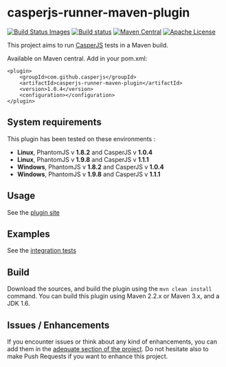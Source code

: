 casperjs-runner-maven-plugin
============================

[![Build Status Images](https://travis-ci.org/casperjs/casperjs-runner-maven-plugin.svg)](https://travis-ci.org/casperjs/casperjs-runner-maven-plugin)
[![Build status](https://ci.appveyor.com/api/projects/status/upk40tu5vs2q1abj?svg=true)](https://ci.appveyor.com/project/bguerin/casperjs-runner-maven-plugin)
[![Maven Central](https://maven-badges.herokuapp.com/maven-central/com.github.casperjs/casperjs-runner-maven-plugin/badge.svg?style=flat)](http://search.maven.org/#search%7Cgav%7C1%7Cg%3A%22com.github.casperjs%22%20AND%20a%3A%22casperjs-runner-maven-plugin%22)
[![Apache License](http://img.shields.io/badge/license-APACHE2-blue.svg)](https://www.apache.org/licenses/LICENSE-2.0.html)

This project aims to run [CasperJS](http://casperjs.org/) tests in a Maven build.

Available on Maven central.
Add in your pom.xml:

```
<plugin>
    <groupId>com.github.casperjs</groupId>
    <artifactId>casperjs-runner-maven-plugin</artifactId>
    <version>1.0.4</version>
    <configuration></configuration>
</plugin>
```

## System requirements

This plugin has been tested on these environments :
- **Linux**, PhantomJS v **1.8.2** and CasperJS v **1.0.4**
- **Linux**, PhantomJS v **1.9.8** and CasperJS v **1.1.1**
- **Windows**, PhantomJS v **1.8.2** and CasperJS v **1.0.4**
- **Windows**, PhantomJS v **1.9.8** and CasperJS v **1.1.1**

## Usage

See the [plugin site](http://casperjs.github.io/casperjs-runner-maven-plugin/)

## Examples

See the [integration tests](https://github.com/casperjs/casperjs-runner-maven-plugin/tree/master/src/it/casperjs-runner)

## Build

Download the sources, and build the plugin using the ```mvn clean install``` command. You can build this plugin using Maven 2.2.x or Maven 3.x, and a JDK 1.6.

## Issues / Enhancements

If you encounter issues or think about any kind of enhancements, you can add them in the [adequate section of the project](https://github.com/casperjs/casperjs-runner-maven-plugin/issues). Do not hesitate also to make Push Requests if you want to enhance this project.

